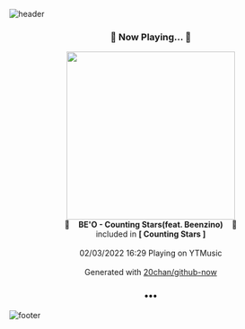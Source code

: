 ![header](https://capsule-render.vercel.app/api?type=wave&height=170&section=header&text=Hi.%20I'm%20SHIFT&fontColor=090707&fontAlignX=45&fontAlignY=65&fontSize=100)

<h3 align="center">🎵 Now Playing... 🎵</h3>
<p align="center">
  <a href="https://music.youtube.com/watch?v=3dEwX4X-EGE">
    <img width="300" src="https://lh3.googleusercontent.com/RL9ZgxmNZ6KuOQFG5gCJrd4UAQEPxZddRL55EzR9bSxtDmcFOB3BmczU4Dudnm9thCd5-urp_L7pFOKJhA">
  </a>
  <br>
  🎵&nbsp&nbsp&nbsp <b>BE'O - Counting Stars(feat. Beenzino)</b> &nbsp&nbsp&nbsp🎵
  <br>
  included in <b>[ Counting Stars ]</b>
  
  <br />
  <br />
  02/03/2022 16:29 Playing on YTMusic
  <br />
  <br />
  Generated with <a href="https://github.com/20chan/github-now">20chan/github-now</a>
</p>

<h3 align="center">•••</h3>

![footer](https://capsule-render.vercel.app/api?type=wave&height=150&section=footer)
